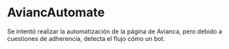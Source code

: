 # AviancAutomate

Se intentó realizar la automatización de la página de Avianca, pero debido a cuestiones de adherencia, detecta el flujo cómo un bot.
